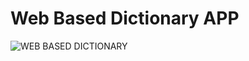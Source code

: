 # Web Based Dictionary APP
![WEB BASED DICTIONARY](https://github.com/user-attachments/assets/7c845eb1-ad03-4467-b586-42db4cf49bb7)

